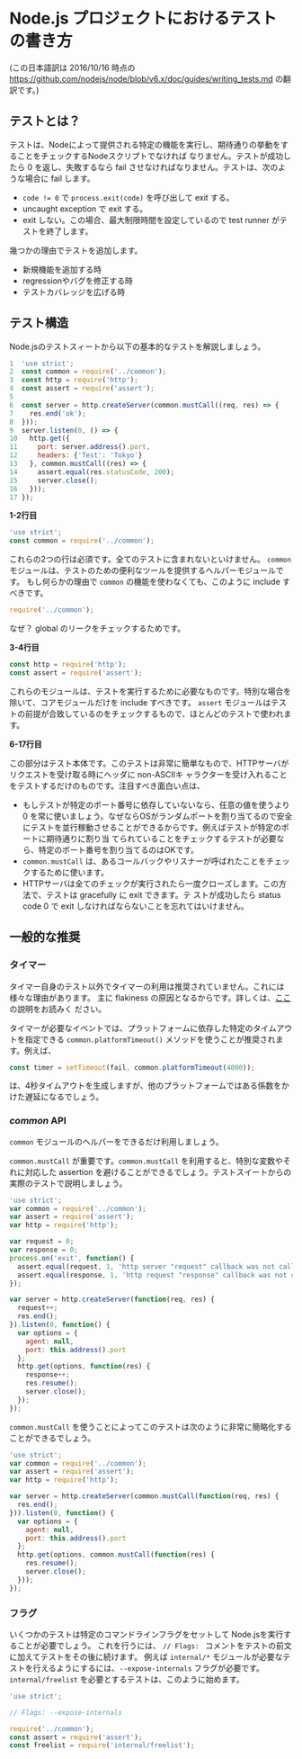 <!-- # How to write a test for the Node.js project -->
# Node.js プロジェクトにおけるテストの書き方

(この日本語訳は 2016/10/16 時点の https://github.com/nodejs/node/blob/v6.x/doc/guides/writing_tests.md の翻訳です。)

<!-- ## What is a test? -->
## テストとは？

<!--
A test must be a node script that exercises a specific functionality provided
by node and checks that it behaves as expected. It should return 0 on success,
otherwise it will fail. A test will fail if:
-->
テストは、Nodeによって提供される特定の機能を実行し、期待通りの挙動をすることをチェックするNodeスクリプトでなければ なりません。テストが成功したら 0 を返し、失敗するなら fail させなければなりません。テストは、次のような場合に fail します。

<!--
- It exits by calling `process.exit(code)` where `code != 0`
- It exits due to an uncaught exception.
- It never exits. In this case, the test runner will terminate the test because
  it sets a maximum time limit.
-->
- `code != 0` で `process.exit(code)` を呼び出して exit する。
- uncaught exception で exit する。
- exit しない。この場合、最大制限時間を設定しているので test runner がテストを終了します。

<!-- Tests can be added for multiple reasons: -->
幾つかの理由でテストを追加します。

<!--
- When adding new functionality.
- When fixing regressions and bugs.
- When expanding test coverage.
-->
- 新規機能を追加する時
- regressionやバグを修正する時
- テストカバレッジを広げる時

<!-- ## Test structure -->
## テスト構造

<!-- Let's analyze this very basic test from the Node.js test suite: -->
Node.jsのテストスィートから以下の基本的なテストを解説しましょう。

```javascript
1  'use strict';
2  const common = require('../common');
3  const http = require('http');
4  const assert = require('assert');
5
6  const server = http.createServer(common.mustCall((req, res) => {
7    res.end('ok');
8  }));
9  server.listen(0, () => {
10   http.get({
11     port: server.address().port,
12     headers: {'Test': 'Tokyo'}
13   }, common.mustCall((res) => {
14     assert.equal(res.statusCode, 200);
15     server.close();
16   }));
17 });
```

<!-- **Lines 1-2** -->
**1-2行目**

```javascript
'use strict';
const common = require('../common');
```

<!--
These two lines are mandatory and should be included on every test.
The `common` module is a helper module that provides useful tools for the tests.
If for some reason, no functionality from `common` is used, it should still be
included like this:
-->
これらの2つの行は必須です。全てのテストに含まれないといけません。
`common` モジュールは、テストのための便利なツールを提供するヘルパーモジュールです。
もし何らかの理由で `common` の機能を使わなくても、このように include すべきです。

```javascript
require('../common');
```

<!-- Why? It checks for leaks of globals. -->
なぜ？ global のリークをチェックするためです。

<!-- **Lines 3-4** -->
**3-4行目**

```javascript
const http = require('http');
const assert = require('assert');
```

<!--
These modules are required for the test to run. Except for special cases, these
modules should only include core modules.
The `assert` module is used by most of the tests to check that the assumptions
for the test are met.
-->
これらのモジュールは、テストを実行するために必要なものです。特別な場合を除いて、コアモジュールだけを include すべきです。
`assert` モジュールはテストの前提が合致しているのをチェックするもので、ほとんどのテストで使われます。

<!-- **Lines 6-17** -->
**6-17行目**

<!--
This is the body of the test. This test is quite simple, it just tests that an
HTTP server accepts `non-ASCII` characters in the headers of an incoming
request. Interesting things to notice:
-->
この部分はテスト本体です。このテストは非常に簡単なもので、HTTPサーバがリクエストを受け取る時にヘッダに non-ASCIIキ ャラクターを受け入れることをテストするだけのものです。注目すべき面白い点は、

<!--
- If the test doesn't depend on a specific port number then always use 0 instead
  of an arbitrary value, as it allows tests to be run in parallel safely, as the
  operating system will assign a random port. If the test requires a specific
  port, for example if the test checks that assigning a specific port works as
  expected, then it is ok to assign a specific port number.
- The use of `common.mustCall` to check that some callbacks/listeners are
  called.
- The HTTP server is closed once all the checks have run. This way, the test can
  exit gracefully. Remember that for a test to succeed, it must exit with a
  status code of 0.
-->
- もしテストが特定のポート番号に依存していないなら、任意の値を使うより 0 を常に使いましょう。なぜならOSがランダムポートを割り当てるので安全にテストを並行稼動させることができるからです。例えばテストが特定のポートに期待通りに割り当 てられていることをチェックするテストが必要なら、特定のポート番号を割り当てるのはOKです。
- `common.mustCall` は、あるコールバックやリスナーが呼ばれたことをチェックするために使います。
- HTTPサーバは全てのチェックが実行されたら一度クローズします。この方法で、テストは gracefully に exit できます。テ ストが成功したら status code 0 で exit しなければならないことを忘れてはいけません。

<!-- ## General recommendations -->
## 一般的な推奨

<!-- ### Timers -->
### タイマー

<!--
The use of timers is discouraged, unless timers are being tested. There are
multiple reasons for this. Mainly, they are a source of flakiness. For a thorough
explanation go [here](https://github.com/nodejs/testing/issues/27).
-->
タイマー自身のテスト以外でタイマーの利用は推奨されていません。これには様々な理由があります。
主に flakiness の原因となるからです。詳しくは、[ここ](https://github.com/nodejs/testing/issues/27)の説明をお読みく ださい。

<!--
In the event a timer is needed, it's recommended using the
`common.platformTimeout()` method, that allows setting specific timeouts
depending on the platform. For example:
-->
タイマーが必要なイベントでは、プラットフォームに依存した特定のタイムアウトを指定できる `common.platformTimeout()`  メソッドを使うことが推奨されます。例えば、

```javascript
const timer = setTimeout(fail, common.platformTimeout(4000));
```

<!--
will create a 4-seconds timeout, except for some platforms where the delay will
be multiplied for some factor.
-->
は、4秒タイムアウトを生成しますが、他のプラットフォームではある係数をかけた遅延になるでしょう。

<!-- ### The *common* API -->
### *common* API

<!--
Make use of the helpers from the `common` module as much as possible.
-->
`common` モジュールのヘルパーをできるだけ利用しましょう。

<!--
One interesting case is `common.mustCall`. The use of `common.mustCall` may
avoid the use of extra variables and the corresponding assertions. Let's explain
this with a real test from the test suite.
-->
`common.mustCall` が重要です。`common.mustCall` を利用すると、特別な変数やそれに対応した assertion を避けることができるでしょう。テストスイートからの実際のテストで説明しましょう。

```javascript
'use strict';
var common = require('../common');
var assert = require('assert');
var http = require('http');

var request = 0;
var response = 0;
process.on('exit', function() {
  assert.equal(request, 1, 'http server "request" callback was not called');
  assert.equal(response, 1, 'http request "response" callback was not called');
});

var server = http.createServer(function(req, res) {
  request++;
  res.end();
}).listen(0, function() {
  var options = {
    agent: null,
    port: this.address().port
  };
  http.get(options, function(res) {
    response++;
    res.resume();
    server.close();
  });
});
```

<!-- This test could be greatly simplified by using `common.mustCall` like this: -->
`common.mustCall` を使うことによってこのテストは次のように非常に簡略化することができるでしょう。

```javascript
'use strict';
var common = require('../common');
var assert = require('assert');
var http = require('http');

var server = http.createServer(common.mustCall(function(req, res) {
  res.end();
})).listen(0, function() {
  var options = {
    agent: null,
    port: this.address().port
  };
  http.get(options, common.mustCall(function(res) {
    res.resume();
    server.close();
  }));
});

```

<!-- ### Flags -->
### フラグ

<!--
Some tests will require running Node.js with specific command line flags set. To
accomplish this, a `// Flags: ` comment should be added in the preamble of the
test followed by the flags. For example, to allow a test to require some of the
`internal/*` modules, the `--expose-internals` flag should be added.
A test that would require `internal/freelist` could start like this:
-->
いくつかのテストは特定のコマンドラインフラグをセットして Node.jsを実行することが必要でしょう。
これを行うには、 `// Flags: ` コメントをテストの前文に加えてテストをその後に続けます。
例えば `internal/*` モジュールが必要なテストを行えるようにするには、`--expose-internals` フラグが必要です。
`internal/freelist` を必要とするテストは、このように始めます。

```javascript
'use strict';

// Flags: --expose-internals

require('../common');
const assert = require('assert');
const freelist = require('internal/freelist');
```